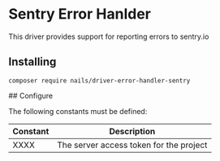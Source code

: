 # Sentry Error Hanlder

This driver provides support for reporting errors to sentry.io


## Installing

    composer require nails/driver-error-handler-sentry


## Configure

The following constants must be defined:

| Constant                    | Description                             |
|-----------------------------|-----------------------------------------|
| XXXX                        | The server access token for the project |